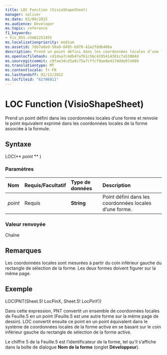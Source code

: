 ```yaml
---
title: LOC Function (VisioShapeSheet)
manager: soliver
ms.date: 03/09/2015
ms.audience: Developer
ms.topic: reference
f1_keywords:
- Vis_DSS.chm82251455
ms.localizationpriority: medium
ms.assetid: 7db7a8ed-50a9-8495-b978-42a2fddb466a
description: Prend un point défini dans les coordonnées locales d’une forme et renvoie le point équivalent exprimé dans les coordonnées locales de la forme associée à la formule.
ms.openlocfilehash: cd1daa7c4db47af61c56c4195414381c7a53884d
ms.sourcegitcommit: c0fae34cd3a9c75a7cffcf9ae8e417ddde07a989
ms.translationtype: MT
ms.contentlocale: fr-FR
ms.lasthandoff: 02/12/2022
ms.locfileid: "62786811"
---
```

# <a name="loc-function-visioshapesheet"></a>LOC Function (VisioShapeSheet)

Prend un point défini dans les coordonnées locales d’une forme et renvoie le point équivalent exprimé dans les coordonnées locales de la forme associée à la formule. 
  
## <a name="syntax"></a>Syntaxe

LOC(** *point* ** ) 
  
### <a name="parameters"></a>Paramètres

|**Nom**|**Requis/Facultatif**|**Type de données**|**Description**|
|:-----|:-----|:-----|:-----|
| _point_ <br/> |Requis  <br/> |**String** <br/> | Point défini dans les coordonnées locales d’une forme. |
   
### <a name="return-value"></a>Valeur renvoyée

Chaîne
  
## <a name="remarks"></a>Remarques

Les coordonnées locales sont mesurées à partir du coin inférieur gauche du rectangle de sélection de la forme. Les deux formes doivent figurer sur la même page.
  
## <a name="example"></a>Exemple

LOC(PNT(Sheet.5! LocPinX, Sheet.5! LocPinY)) 
  
Dans cette expression, PNT convertit un ensemble de coordonnées locales de Feuille.5 en un point (Feuille.5 est une autre forme sur la même page de dessin). LOC convertit ensuite ce point en un point équivalent dans le système de coordonnées locales de la forme active en se basant sur le coin inférieur gauche du rectangle de sélection de la forme active. 
  
Le chiffre 5 de la Feuille.5 est l’identificateur de la forme, tel qu’il s’affiche dans la boîte de dialogue **Nom de la forme** (onglet **Développeur**). 
  

